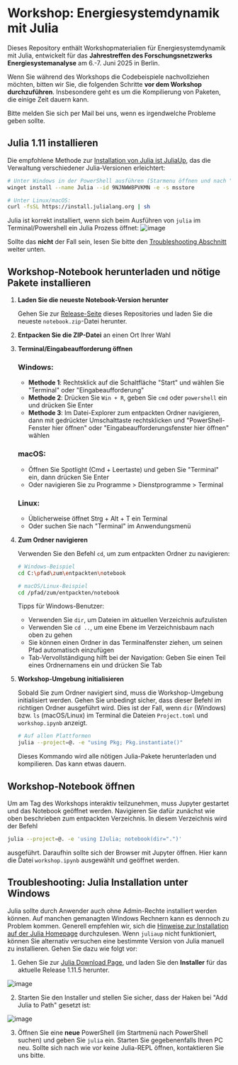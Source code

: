 # Workshop: Energiesystemdynamik mit Julia

Dieses Repository enthält Workshopmaterialien für Energiesystemdynamik mit Julia, entwickelt für das **Jahrestreffen des Forschungsnetzwerks Energiesystemanalyse** am 6.-7. Juni 2025 in Berlin.

Wenn Sie während des Workshops die Codebeispiele nachvollziehen möchten, bitten wir Sie,
die folgenden Schritte **vor dem Workshop durchzuführen**. Insbesondere geht es um die Kompilierung von Paketen, die einige Zeit dauern kann.

Bitte melden Sie sich per Mail bei uns, wenn es irgendwelche Probleme geben sollte.

## Julia 1.11 installieren

   Die empfohlene Methode zur [Installation von Julia ist JuliaUp](https://julialang.org/install/), das die Verwaltung verschiedener Julia-Versionen erleichtert:

   ```bash
   # Unter Windows in der PowerShell ausführen (Starmenu öffnen und nach "PowerShell" suchen)
   winget install --name Julia --id 9NJNWW8PVKMN -e -s msstore

   # Unter Linux/macOS:
   curl -fsSL https://install.julialang.org | sh
   ```

   Julia ist korrekt installiert, wenn sich beim Ausführen von `julia` im Terminal/Powershell ein Julia Prozess öffnet:
   ![image](https://github.com/user-attachments/assets/28f73953-7afe-4ac6-b568-953e84f3033e)

   Sollte das **nicht** der Fall sein, lesen Sie bitte den [Troubleshooting Abschnitt](#troubleshooting-julia-installation-unter-windows) weiter unten.

## Workshop-Notebook herunterladen und nötige Pakete installieren

1. **Laden Sie die neueste Notebook-Version herunter**

   Gehen Sie zur [Release-Seite](../../releases) dieses Repositories und laden Sie die neueste `notebook.zip`-Datei herunter.

2. **Entpacken Sie die ZIP-Datei** an einen Ort Ihrer Wahl

3. **Terminal/Eingabeaufforderung öffnen**

   ### Windows:
   - **Methode 1**: Rechtsklick auf die Schaltfläche "Start" und wählen Sie "Terminal" oder "Eingabeaufforderung"
   - **Methode 2**: Drücken Sie `Win + R`, geben Sie `cmd` oder `powershell` ein und drücken Sie Enter
   - **Methode 3**: Im Datei-Explorer zum entpackten Ordner navigieren, dann mit gedrückter Umschalttaste rechtsklicken und "PowerShell-Fenster hier öffnen" oder "Eingabeaufforderungsfenster hier öffnen" wählen

   ### macOS:
   - Öffnen Sie Spotlight (Cmd + Leertaste) und geben Sie "Terminal" ein, dann drücken Sie Enter
   - Oder navigieren Sie zu Programme > Dienstprogramme > Terminal

   ### Linux:
   - Üblicherweise öffnet Strg + Alt + T ein Terminal
   - Oder suchen Sie nach "Terminal" im Anwendungsmenü

4. **Zum Ordner navigieren**

   Verwenden Sie den Befehl `cd`, um zum entpackten Ordner zu navigieren:

   ```bash
   # Windows-Beispiel
   cd C:\pfad\zum\entpackten\notebook

   # macOS/Linux-Beispiel
   cd /pfad/zum/entpackten/notebook
   ```

   Tipps für Windows-Benutzer:
   - Verwenden Sie `dir`, um Dateien im aktuellen Verzeichnis aufzulisten
   - Verwenden Sie `cd ..`, um eine Ebene im Verzeichnisbaum nach oben zu gehen
   - Sie können einen Ordner in das Terminalfenster ziehen, um seinen Pfad automatisch einzufügen
   - Tab-Vervollständigung hilft bei der Navigation: Geben Sie einen Teil eines Ordnernamens ein und drücken Sie Tab

5. **Workshop-Umgebung initialisieren**

   Sobald Sie zum Ordner navigiert sind, muss die Workshop-Umgebung initialisiert werden.
   Gehen Sie unbedingt sicher, dass dieser Befehl im richtigen Ordner ausgeführt wird. Dies ist der Fall, wenn `dir` (Windows) bzw. `ls` (macOS/Linux) im Terminal die Dateien `Project.toml` und `workshop.ipynb` anzeigt.

   ```bash
   # Auf allen Plattformen
   julia --project=@. -e "using Pkg; Pkg.instantiate()"
   ```

   Dieses Kommando wird alle nötigen Julia-Pakete herunterladen und kompilieren. Das kann etwas dauern.

## Workshop-Notebook öffnen

Um am Tag des Workshops interaktiv teilzunehmen, muss Jupyter gestartet und das Notebook geöffnet werden. Navigieren Sie dafür zunächst wie oben beschrieben zum entpackten Verzeichnis.
In diesem Verzeichnis wird der Befehl

```bash
julia --project=@. -e 'using IJulia; notebook(dir=".")'
```

ausgeführt. Daraufhin sollte sich der Browser mit Jupyter öffnen. Hier kann die Datei `workshop.ipynb` ausgewählt und geöffnet werden.

## Troubleshooting: Julia Installation unter Windows

Julia sollte durch Anwender auch ohne Admin-Rechte installiert werden können.
Auf manchen gemanagten Windows Rechnern kann es dennoch zu Problem kommen.
Generell empfehlen wir, sich die [Hinweise zur Installation auf der Julia Homepage](https://julialang.org/install/) durchzulesen.
Wenn `juliaup` nicht funktioniert, können Sie alternativ versuchen eine bestimmte Version von Julia manuell zu installieren.
Gehen Sie dazu wie folgt vor:

1. Gehen Sie zur [Julia Download Page](https://julialang.org/downloads/), und laden Sie den **Installer** für das aktuelle Release 1.11.5 herunter.

![image](https://github.com/user-attachments/assets/53f2fe01-7f12-4907-b959-791b23dbc9d3)

2. Starten Sie den Installer und stellen Sie sicher, dass der Haken bei "Add Julia to Path" gesetzt ist:

![image](https://github.com/user-attachments/assets/5417b741-b4f6-4782-a978-c91b6785a812)


3. Öffnen Sie eine **neue** PowerShell (im Startmenü nach PowerShell suchen) und
   geben Sie `julia` ein. Starten Sie gegebenenfalls Ihren PC neu. Sollte sich
   nach wie vor keine Julia-REPL öffnen, kontaktieren Sie uns bitte.
